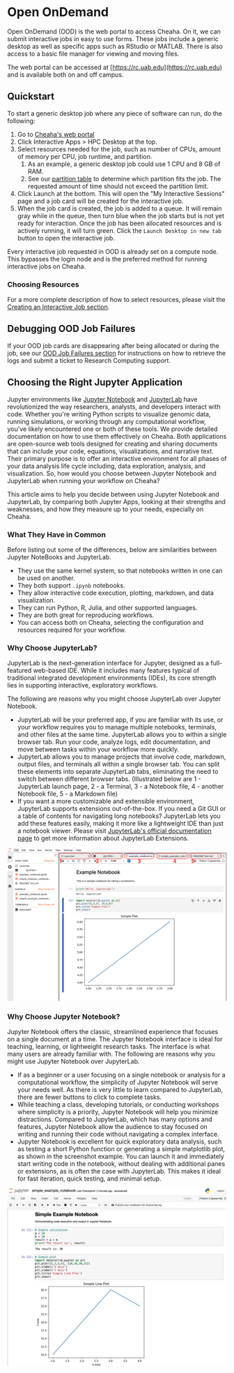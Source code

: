 # Open OnDemand

Open OnDemand (OOD) is the web portal to access Cheaha. On it, we can submit interactive jobs in easy to use forms. These jobs include a generic desktop as well as specific apps such as RStudio or MATLAB. There is also access to a basic file manager for viewing and moving files.

The web portal can be accessed at [https://rc.uab.edu](https://rc.uab.edu) and is available both on and off campus.

## Quickstart

To start a generic desktop job where any piece of software can run, do the following:

1. Go to [Cheaha's web portal](https://rc.uab.edu)
1. Click Interactive Apps > HPC Desktop at the top.
1. Select resources needed for the job, such as number of CPUs, amount of memory per CPU, job runtime, and partition.
      1. As an example, a generic desktop job could use 1 CPU and 8 GB of RAM.
      1. See our [partition table](https://docs.rc.uab.edu/cheaha/hardware/#summary) to determine which partition fits the job. The requested amount of time should not exceed the partition limit.
1. Click Launch at the bottom. This will open the "My Interactive Sessions" page and a job card will be created for the interactive job.
1. When the job card is created, the job is added to a queue. It will remain gray while in the queue, then turn blue when the job starts but is not yet ready for interaction. Once the job has been allocated resources and is actively running, it will turn green. Click the `Launch Desktop in new tab` button to open the interactive job.

Every interactive job requested in OOD is already set on a compute node. This bypasses the login node and is the preferred method for running interactive jobs on Cheaha.

### Choosing Resources

For a more complete description of how to select resources, please visit the [Creating an Interactive Job section](ood_layout.md#creating-an-interactive-job).

## Debugging OOD Job Failures

If your OOD job cards are disappearing after being allocated or during the job, see our [OOD Job Failures section](ood_layout.md#debugging-ood-job-failures) for instructions on how to retrieve the logs and submit a ticket to Research Computing support.

## Choosing the Right Jupyter Application

Jupyter environments like [Jupyter Notebook](./ood_jupyter_notebook.md) and [JupyterLab](./ood_jupyterlab.md) have revolutionized the way researchers, analysts, and developers interact with code. Whether you're writing Python scripts to visualize genomic data, running simulations, or working through any computational workflow, you've likely encountered one or both of these tools. We provide detailed documentation on how to use them effectively on Cheaha. Both applications are open-source web tools designed for creating and sharing documents that can include your code, equations, visualizations, and narrative text. Their primary purpose is to offer an interactive environment for all phases of your data analysis life cycle including, data exploration, analysis, and visualization. So, how would you choose between Jupyter Notebook and JupyterLab when running your workflow on Cheaha?

This article aims to help you decide between using Jupyter Notebook and JupyterLab, by comparing both Jupyter Apps, looking at their strengths and weaknesses, and how they measure up to your needs, especially on Cheaha.

### What They Have in Common

Before listing out some of the differences, below are similarities between Jupyter NoteBooks and JupyterLab.

- They use the same kernel system, so that notebooks written in one can be used on another.
- They both support `.ipynb` notebooks.
- They allow interactive code execution, plotting, markdown, and data visualization.
- They can run Python, R, Julia, and other supported languages.
- They are both great for reproducing workflows.
- You can access both on Cheaha, selecting the configuration and resources required for your workflow.

### Why Choose JupyterLab?

JupyterLab is the next-generation interface for Jupyter, designed as a full-featured web-based IDE. While it includes many features typical of traditional integrated development environments (IDEs), its core strength lies in supporting interactive, exploratory workflows.

The following are reasons why you might choose JupyterLab over Jupyter Notebook.

- JupyterLab will be your preferred app, if you are familiar with its use, or your workflow requires you to manage multiple notebooks, terminals, and other files at the same time. JupyterLab allows you to within a single browser tab. Run your code, analyze logs, edit documentation, and move between tasks within your workflow more quickly.
- JupyterLab allows you to manage projects that involve code, markdown, output files, and terminals all within a single browser tab. You can split these elements into separate JupyterLab tabs, eliminating the need to switch between different browser tabs. (Illustrated below are 1 - JupyterLab launch page, 2 - a Terminal, 3 - a Notebook file, 4 - another Notebook file, 5 - a Markdown file)
- If you want a more customizable and extensible environment, JupyterLab supports extensions out-of-the-box. If you need a Git GUI or a table of contents for navigating long notebooks? JupyterLab lets you add these features easily, making it more like a lightweight IDE than just a notebook viewer. Please visit [JupyterLab's official documentation page](https://jupyterlab.readthedocs.io/en/stable/user/extensions.html#extensions) to get more information about JupyterLab Extensions.

![!Screenshot of a browser tab showing a JupyterLab interface with notebook + terminal + markdown tabs open side-by-side.](./images/jupyterlabsample.png)

### Why Choose Jupyter Notebook?

Jupyter Notebook offers the classic, streamlined experience that focuses on a single document at a time. The Jupyter Notebook interface is ideal for teaching, learning, or lightweight research tasks. The interface is what many users are already familiar with. The following are reasons why you might use Jupyter Notebook over JupyterLab.

- If as a beginner or a user focusing on a single notebook or analysis for a computational workflow, the simplicity of Jupyter Notebook will serve your needs well. As there is very little to learn compared to JupyterLab, there are fewer buttons to click to complete tasks.
- While teaching a class, developing tutorials, or conducting workshops where simplicity is a priority, Jupyter Notebook will help you minimize distractions. Compared to JupyterLab, which has many options and features, Jupyter Notebook allow the audience to stay focused on writing and running their code without navigating a complex interface.
- Jupyter Notebook is excellent for quick exploratory data analysis, such as testing a short Python function or generating a simple matplotlib plot, as shown in the screenshot example. You can launch it and immediately start writing code in the notebook, without dealing with additional panes or extensions, as is often the case with JupyterLab. This makes it ideal for fast iteration, quick testing, and minimal setup.

![!Screenshot of Jupyter Notebook showing a single notebook open with code and output.](./images/jupyternotebooksample.png)
